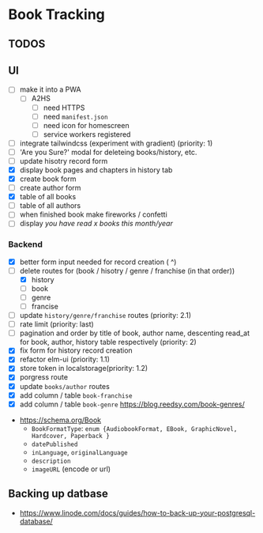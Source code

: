 # Book Tracking

## TODOS

## UI
* [ ] make it into a PWA
    * [ ] A2HS
        * [ ] need HTTPS 
        * [ ] need `manifest.json`
        * [ ] need icon for homescreen 
        * [ ] service workers registered
* [ ] integrate tailwindcss (experiment with gradient) (priority: 1)
* [ ] 'Are you Sure?' modal for deleteing books/history, etc. 
* [ ] update hisotry record form 
* [x] display book pages and chapters in history tab 
* [x] create book form 
* [ ] create author form
* [x] table of all books
* [ ] table of all authors
* [ ] when finished book make fireworks / confetti
* [ ] display *you have read x books this month/year*

### Backend 

* [x] better form input needed for record creation (          ^)
* [ ] delete routes for (book / hisotry / genre / franchise (in that order))
    * [x] history 
    * [ ] book 
    * [ ] genre 
    * [ ] francise 
* [ ] update `history/genre/franchise` routes (priority: 2.1)
* [ ] rate limit (priority: last)
* [ ] pagination and order by title of book, author name, descenting read_at for book, author, history table respectively (priority: 2)
* [x] fix form for history record creation
* [x] refactor elm-ui (priority: 1.1)
* [x] store token in localstorage(priority: 1.2)
* [x] porgress route 
* [x] update `books/author` routes 
* [x] add column / table  `book-franchise` 
* [x] add column / table `book-genre` https://blog.reedsy.com/book-genres/

* https://schema.org/Book 
    - `BookFormatType`: `enum {AudiobookFormat, EBook, GraphicNovel, Hardcover, Paperback }`
    - `datePublished`
    - `inLanguage`, `originalLanguage`
    - `description`
    - `imageURL` (encode or url)

## Backing up datbase
- https://www.linode.com/docs/guides/how-to-back-up-your-postgresql-database/
